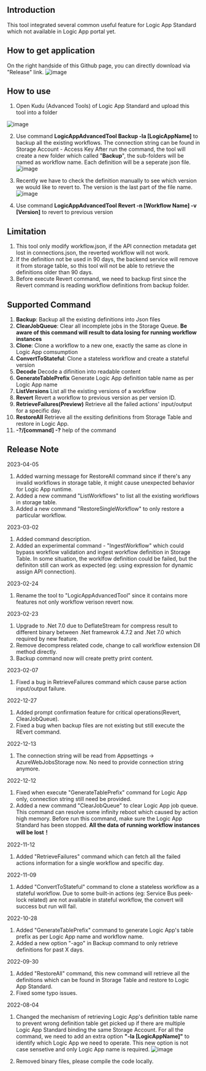 ## Introduction
This tool integrated several common useful feature for Logic App Standard which not available in Logic App portal yet.

## How to get application
On the right handside of this Github page, you can directly download via "Release" link.
![image](https://user-images.githubusercontent.com/72241569/229997619-fb431ac9-fbfe-47da-82a4-ed37a0be3258.png)

## How to use
1. Open Kudu (Advanced Tools) of Logic App Standard and upload this tool into a folder
<img alt="image" src="https://user-images.githubusercontent.com/72241569/229700543-cc31a92e-168e-410f-b703-73f579eb6071.png">


2. Use command **LogicAppAdvancedTool Backup -la [LogicAppName]** to backup all the existing workflows. The connection string can be found in Storage Account - Access Key
   After run the command, the tool will create a new folder which called "**Backup**", the sub-folders will be named as workflow name. Each definition will be a seperate json file.
![image](https://user-images.githubusercontent.com/72241569/229700789-109db7ba-3b08-4681-bea7-0e74721842e4.png)

3. Recently we have to check the definition manually to see which version we would like to revert to. 
   The version is the last part of the file name.
![image](https://user-images.githubusercontent.com/72241569/139812550-29420c41-ab80-4ccd-ad2e-59a471991ab1.png)

4. Use command **LogicAppAdvancedTool Revert -n [Workflow Name] -v [Version]** to revert to previous version

## Limitation
1. This tool only modify workflow.json, if the API connection metadata get lost in connections.json, the reverted workflow will not work.
2. If the definition not be used in 90 days, the backend service will remove it from storage table, so this tool will not be able to retrieve the definitions older than 90 days.
3. Before execute Revert command, we need to backup first since the Revert command is reading workflow definitions from backup folder.

## Supported Command
1. **Backup**: Backup all the existing definitions into Json files
2. **ClearJobQueue**: Clear all incomplete jobs in the Storage Queue. **Be aware of this command will result to data losing for running workflow instances**
3. **Clone**: Clone a workflow to a new one, exactly the same as clone in Logic App comsumption
4. **ConvertToStateful**: Clone a stateless workflow and create a stateful version
5. **Decode** Decode a difinition into readable content
6. **GenerateTablePrefix** Generate Logic App definition table name as per Logic App name
7. **ListVersions** List all the existing versions of a workflow
8. **Revert** Revert a workflow to previous version as per version ID.
9. **RetrieveFailures(Preview)** Retrieve all the failed actions' input/output for a specific day.
10. **RestoreAll** Retrieve all the exsiting definitions from Storage Table and restore in Logic App.
11. **-?/[command] -?** help of the command

## Release Note
2023-04-05
1. Added warning message for RestoreAll command since if there's any invalid workflows in storage table, it might cause unexpected behavior for Logic App runtime.
2. Added a new command "ListWorkflows" to list all the existing workflows in storage table.
3. Added a new command "RestoreSingleWorkflow" to only restore a particular workflow.

2023-03-02
1. Added command description.
2. Added an experimental command - "IngestWorkflow" which could bypass workflow validation and ingest workflow definition in Storage Table. In some situation, the worklfow definition could be failed, but the definiton still can work as expected (eg: using expression for dynamic assign API connection).

2023-02-24
1. Rename the tool to "LogicAppAdvancedTool" since it contains more features not only workflow verison revert now.

2023-02-23
1. Upgrade to .Net 7.0 due to DeflateStream for compress result to different binary between .Net framewrok 4.7.2 and .Net 7.0 which required by new feature.
2. Remove decompress related code, change to call workflow extension Dll method directly.
3. Backup command now will create pretty print content.

2023-02-07
1. Fixed a bug in RetrieveFailures command which cause parse action input/output failure.

2022-12-27
1. Added prompt confirmation feature for critical operations(Revert, ClearJobQueue).
2. Fixed a bug when backup files are not existing but still execute the REvert command.

2022-12-13
1. The connection string will be read from Appsettings -> AzureWebJobsStorage now. No need to provide connection string anymore.

2022-12-12
1. Fixed when execute "GenerateTablePrefix" command for Logic App only, connection string still need be provided.
2. Added a new command "ClearJobQueue" to clear Logic App job queue. This command can resolve some infinity reboot which caused by action high memory. Before run this command, make sure the Logic App Standard has been stopped. **All the data of running workflow instances will be lost！**

2022-11-12
1. Added "RetrieveFailures" command which can fetch all the failed actions information for a single workflow and specific day.

2022-11-09
1. Added "ConvertToStateful" command to clone a stateless workflow as a stateful workflow. Due to some built-in actions (eg: Service Bus peek-lock related) are not available in stateful workflow, the convert will success but run will fail.

2022-10-28
1. Added "GenerateTablePrefix" command to generate Logic App's table prefix as per Logic App name and workflow name.
2. Added a new option "-ago" in Backup command to only retrieve definitions for past X days.

2022-09-30
1. Added "RestoreAll" command, this new command will retrieve all the definitions which can be found in Storage Table and restore to Logic App Standard.
2. Fixed some typo issues.

2022-08-04
1. Changed the mechanism of retrieving Logic App's definition table name to prevent wrong definition table get picked up if there are multiple Logic App Standard binding the same Storage Account. For all the command, we need to add an extra option **"-la [LogicAppName]"** to identify which Logic App we need to operate. This new option is not case sensetive and only Logic App name is required.
![image](https://user-images.githubusercontent.com/72241569/182770468-5ad3e8af-f990-445e-982d-47e7b338f158.png)

2. Removed binary files, please compile the code locally.
